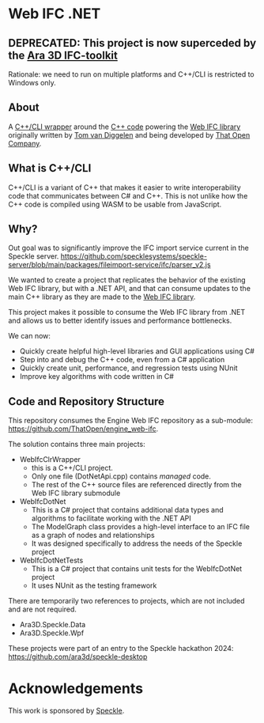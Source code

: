 # Web IFC .NET

## DEPRECATED: This project is now superceded by the [Ara 3D IFC-toolkit](https://github.com/ara3d/IFC-toolkit/)

Rationale: we need to run on multiple platforms and C++/CLI is restricted to Windows only. 
 
## About 
A [C++/CLI wrapper](https://en.wikipedia.org/wiki/C%2B%2B/CLI) around the 
[C++ code](https://github.com/ThatOpen/engine_web-ifc/tree/main/src/cpp) 
powering the [Web IFC library](https://github.com/ThatOpen/engine_web-ifc)
originally written by [Tom van Diggelen](https://github.com/tomvandig) 
and being developed by [That Open Company](https://github.com/ThatOpen).

## What is C++/CLI

C++/CLI is a variant of C++ that makes it easier to write interoperability code 
that communicates between C# and C++. This is not unlike how the C++ code is 
compiled using WASM to be usable from JavaScript.  

## Why?

Out goal was to significantly improve the IFC import service current in the Speckle server. 
https://github.com/specklesystems/speckle-server/blob/main/packages/fileimport-service/ifc/parser_v2.js

We wanted to create a project that replicates the behavior of the existing
Web IFC library, but with a .NET API, and that can consume updates to the main
C++ library as they are made to the [Web IFC library](https://github.com/ThatOpen/engine_web-ifc).

This project makes it possible to consume the Web IFC library from .NET
and allows us to better identify issues and performance bottlenecks. 

We can now:
* Quickly create helpful high-level libraries and GUI applications using C# 
* Step into and debug the C++ code, even from a C# application
* Quickly create unit, performance, and regression tests using NUnit
* Improve key algorithms with code written in C# 

## Code and Repository Structure

This repository consumes the Engine Web IFC repository as a sub-module: 
https://github.com/ThatOpen/engine_web-ifc. 

The solution contains three main projects:

- WebIfcClrWrapper 
    - this is a C++/CLI project. 
    - Only one file (DotNetApi.cpp) contains *managed* code.
    - The rest of the C++ source files are referenced directly from the Web IFC library submodule
- WebIfcDotNet 
    - This is a C# project that contains additional data types and algorithms to facilitate working with the .NET API
    - The ModelGraph class provides a high-level interface to an IFC file as a graph of nodes and relationships
    - It was designed specifically to address the needs of the Speckle project 
- WebIfcDotNetTests
	- This is a C# project that contains unit tests for the WebIfcDotNet project
	- It uses NUnit as the testing framework

There are temporarily two references to projects, which are not included and are not required.

- Ara3D.Speckle.Data 
- Ara3D.Speckle.Wpf 

These projects were part of an entry to the Speckle hackathon 2024: https://github.com/ara3d/speckle-desktop

# Acknowledgements

This work is sponsored by [Speckle](https://speckle.systems). 
